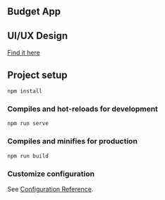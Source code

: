## Budget App

## UI/UX Design
[Find it here](https://www.behance.net/gallery/140416827/Budget-Bee-App-UX-UI-Case-Study?tracking_source=search_projects%7Cbudget%20app%20ui%20ux)

## Project setup
```
npm install
```

### Compiles and hot-reloads for development
```
npm run serve
```

### Compiles and minifies for production
```
npm run build
```

### Customize configuration
See [Configuration Reference](https://cli.vuejs.org/config/).
